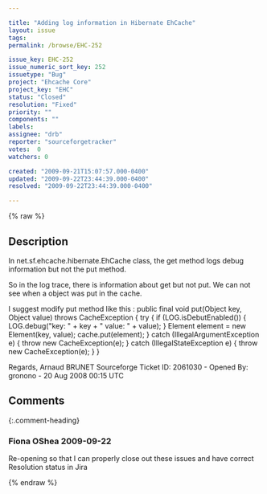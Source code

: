 ```yaml
---

title: "Adding log information in Hibernate EhCache"
layout: issue
tags: 
permalink: /browse/EHC-252

issue_key: EHC-252
issue_numeric_sort_key: 252
issuetype: "Bug"
project: "Ehcache Core"
project_key: "EHC"
status: "Closed"
resolution: "Fixed"
priority: ""
components: ""
labels: 
assignee: "drb"
reporter: "sourceforgetracker"
votes:  0
watchers: 0

created: "2009-09-21T15:07:57.000-0400"
updated: "2009-09-22T23:44:39.000-0400"
resolved: "2009-09-22T23:44:39.000-0400"

---
```




{% raw %}



## Description

<div markdown="1" class="description">

In net.sf.ehcache.hibernate.EhCache class, the get method logs debug information but not the put method.

So in the log trace, there is information about get but not put. We can not see when a object was put in the cache.

I suggest modify put method like this :
public final void put(Object key, Object value) throws CacheException {
  try {
    if (LOG.isDebutEnabled()) {
      LOG.debug("key: " + key + " value: " + value);
    }
    Element element = new Element(key, value);
    cache.put(element);
  } catch (IllegalArgumentException e) {
    throw new CacheException(e);
  } catch (IllegalStateException e) {
    throw new CacheException(e);
  }
}

Regards,
Arnaud BRUNET
Sourceforge Ticket ID: 2061030 - Opened By: gronono - 20 Aug 2008 00:15 UTC

</div>

## Comments


{:.comment-heading}
### **Fiona OShea** <span class="date">2009-09-22</span>

<div markdown="1" class="comment">

Re-opening so that I can properly close out these issues and have correct Resolution status in Jira

</div>



{% endraw %}
